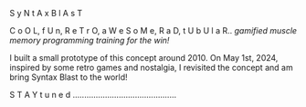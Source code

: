 S y N t A x B l A s T

C o O L, f U n, R e T r O, a W e S o M e, R a D, t U b U l a R..
_gamified muscle memory programming training for the win!_

I built a small prototype of this concept around 2010.
On May 1st, 2024, inspired by some retro games and nostalgia,
I revisited the concept and am bring Syntax Blast to the world!

S T A Y t u n e d .............................................


